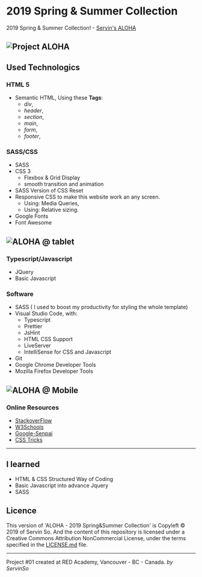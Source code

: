 ﻿# 2019 Spring & Summer Collection

2019 Spring & Summer Collection! - [Servin's ALOHA](https://soservin07.github.io/aloha/index.html)

## ![Project ALOHA](https://github.com/soservin07/soservin07/blob/master/screenshots/aloha-desktop.jpg)

## Used Technologics

### HTML 5

- Semantic HTML, Using these **Tags**:
  - _div_,
  - _header_,
  - _section_,
  - _main_,
  - _form_,
  - _footer_,

### SASS/CSS

- SASS
- CSS 3
  - Flexbox & Grid Display
  - smooth transition and animation
- SASS Version of CSS Reset
- Responsive CSS to make this website work an any screen.
  - Using: Media Queries,
  - Using: Relative sizing.
- Google Fonts
- Font Awesome

## ![ALOHA @ tablet](https://github.com/soservin07/soservin07/blob/master/screenshots/aloha-tablet.png)

### Typescript/Javascript

- JQuery
- Basic Javascript

### Software

- SASS ( I used to boost my productivity for styling the whole template)
- Visual Studio Code, with:
  - Typescript
  - Prettier
  - JsHint
  - HTML CSS Support
  - LiveServer
  - IntelliSense for CSS and Javascript
- Git
- Google Chrome Developer Tools
- Mozilla Firefox Developer Tools

## ![ALOHA @ Mobile](https://github.com/soservin07/soservin07/blob/master/screenshots/aloha-mobile.png)

### Online Resources

- [StackoverFlow](https://stackoverflow.com/)
- [W3Schools](https://www.w3schools.com/)
- [Google-Senpai](https://www.google.com/)
- [CSS Tricks](http://css-tricks.com)


---

## I learned

- HTML & CSS Structured Way of Coding
- Basic Javascript into advance Jquery
- SASS

## Licence

This version of 'ALOHA - 2019 Spring&Summer Collection' is Copyleft © 2019 of Servin So. And the content of this repository is licensed under a Creative Commons Attribution NonCommercial License, under the terms specified in the [LICENSE.md](LICENSE.md) file.

---

Project #01 created at RED Academy, Vancouver - BC - Canada.
_by ServinSo_
